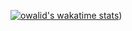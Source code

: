 <!---  [![Anurag's github stats](https://github-readme-stats.vercel.app/api?username=owalid&count_private=true&theme=gruvbox)](https://github.com/anuraghazra/github-readme-stats) -->

[![owalid's wakatime stats](https://github-readme-stats.vercel.app/api/wakatime?username=@owalid&layout=compact&theme=gruvbox)](https://github-readme-stats.vercel.app/api/wakatime?username=@owalid&layout=compact&theme=gruvbox))
